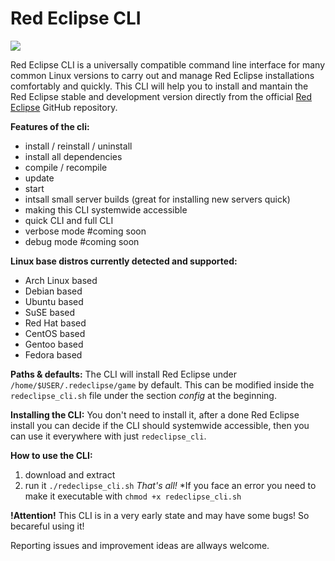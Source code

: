 # Red Eclipse CLI
[![](https://cdn.discordapp.com/attachments/645134776466014220/952352585724067860/cli.png)](https://cdn.discordapp.com/attachments/645134776466014220/952352585724067860/cli.png)

Red Eclipse CLI is a universally compatible command line interface for many common Linux versions to carry out and manage Red Eclipse installations comfortably and quickly.
This CLI will help you to install and mantain the Red Eclipse stable and development version directly from the official [Red Eclipse](https://github.com/redeclipse/ "Red Eclipse") GitHub repository.

**Features of the cli:**
- install / reinstall / uninstall
- install all dependencies
- compile / recompile
- update
- start
- intsall small server builds (great for installing new servers quick)
- making this CLI systemwide accessible
- quick CLI and full CLI
- verbose mode #coming soon
- debug mode #coming soon

**Linux base distros currently detected and supported:**
- Arch Linux based
- Debian based
- Ubuntu based
- SuSE based
- Red Hat based
- CentOS based
- Gentoo based
- Fedora based

**Paths & defaults:**
The CLI will install Red Eclipse under `/home/$USER/.redeclipse/game` by default. This can be modified inside the `redeclipse_cli.sh` file under the section *config* at the beginning.

**Installing the CLI:**
You don't need to install it, after a done Red Eclipse install you can decide if the CLI should systemwide accessible, then you can use it everywhere with just `redeclipse_cli`.

**How to use the CLI:**
1. download and extract
2. run it `./redeclipse_cli.sh`
*That's all!*
*If you face an error you need to make it executable with `chmod +x redeclipse_cli.sh`

**!Attention!**
This CLI is in a very early state and may have some bugs! So becareful using it!

Reporting issues and improvement ideas are allways welcome.
